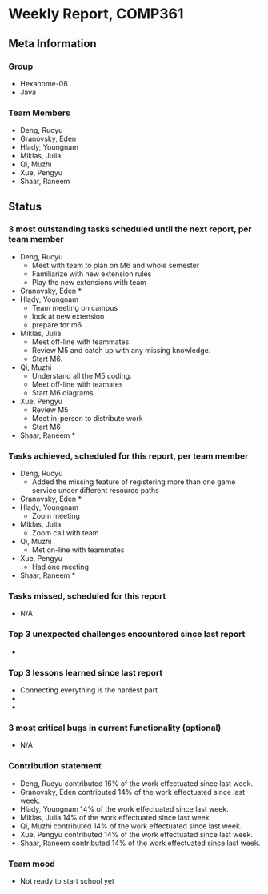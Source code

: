 # Weekly Report, COMP361

## Meta Information

### Group

 * Hexanome-08
 * Java

### Team Members

 * Deng, Ruoyu
 * Granovsky, Eden
 * Hlady, Youngnam
 * Miklas, Julia
 * Qi, Muzhi
 * Xue, Pengyu
 * Shaar, Raneem

## Status

### 3 most outstanding tasks scheduled until the next report, per team member

 * Deng, Ruoyu
    * Meet with team to plan on M6 and whole semester
    * Familiarize with new extension rules
    * Play the new extensions with team
 * Granovsky, Eden
    * 
 * Hlady, Youngnam
    * Team meeting on campus
    * look at new extension
    * prepare for m6
 * Miklas, Julia
    * Meet off-line with teammates.
    * Review M5 and catch up with any missing knowledge.
    * Start M6.
 * Qi, Muzhi
    * Understand all the M5 coding.
    * Meet off-line with teamates
    * Start M6 diagrams
 * Xue, Pengyu
    * Review M5
    * Meet in-person to distribute work
    * Start M6
 * Shaar, Raneem
    * 

### Tasks achieved, scheduled for this report, per team member

 * Deng, Ruoyu
    * Added the missing feature of registering more than one game service under different resource paths
 * Granovsky, Eden
    * 
 * Hlady, Youngnam
    * Zoom meeting
 * Miklas, Julia
    * Zoom call with team
 * Qi, Muzhi
    * Met on-line with teammates
 * Xue, Pengyu
    * Had one meeting
 * Shaar, Raneem
    * 

### Tasks missed, scheduled for this report

 * N/A

### Top 3 unexpected challenges encountered since last report

  * 

### Top 3 lessons learned since last report

  * Connecting everything is the hardest part 
  * 
  * 

### 3 most critical bugs in current functionality (optional)

  * N/A

### Contribution statement

 * Deng, Ruoyu contributed 16% of the work effectuated since last week.
 * Granovsky, Eden contributed 14% of the work effectuated since last week.
 * Hlady, Youngnam 14% of the work effectuated since last week.
 * Miklas, Julia 14% of the work effectuated since last week.
 * Qi, Muzhi contributed 14% of the work effectuated since last week.
 * Xue, Pengyu contributed 14% of the work effectuated since last week.
 * Shaar, Raneem contributed 14% of the work effectuated since last week.

### Team mood

 * Not ready to start school yet
